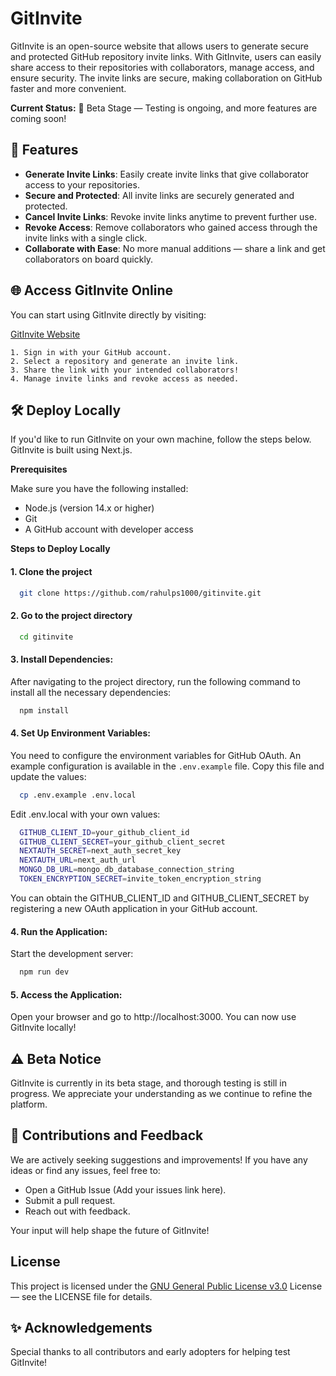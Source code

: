 # GitInvite

GitInvite is an open-source website that allows users to generate secure and protected GitHub repository invite links. With GitInvite, users can easily share access to their repositories with collaborators, manage access, and ensure security. The invite links are secure, making collaboration on GitHub faster and more convenient.

**Current Status:** 🚧 Beta Stage — Testing is ongoing, and more features are coming soon!

## 🔗 Features

- **Generate Invite Links**: Easily create invite links that give collaborator access to your repositories.
- **Secure and Protected**: All invite links are securely generated and protected.
- **Cancel Invite Links**: Revoke invite links anytime to prevent further use.
- **Revoke Access**: Remove collaborators who gained access through the invite links with a single click.
- **Collaborate with Ease**: No more manual additions — share a link and get collaborators on board quickly.

## 🌐 Access GitInvite Online

You can start using GitInvite directly by visiting:

[GitInvite Website](https://gitinvite.vercel.app/)

    1. Sign in with your GitHub account.
    2. Select a repository and generate an invite link.
    3. Share the link with your intended collaborators!
    4. Manage invite links and revoke access as needed.

## 🛠️ Deploy Locally

If you'd like to run GitInvite on your own machine, follow the steps below. GitInvite is built using Next.js.

**Prerequisites**

Make sure you have the following installed:

- Node.js (version 14.x or higher)
- Git
- A GitHub account with developer access

**Steps to Deploy Locally**

#### 1. Clone the project

```bash
  git clone https://github.com/rahulps1000/gitinvite.git
```

#### 2. Go to the project directory

```bash
  cd gitinvite
```

#### 3. Install Dependencies:

After navigating to the project directory, run the following command to install all the necessary dependencies:

```bash
  npm install
```

#### 4. Set Up Environment Variables:

You need to configure the environment variables for GitHub OAuth. An example configuration is available in the `.env.example` file. Copy this file and update the values:

```bash
  cp .env.example .env.local
```

Edit .env.local with your own values:

```bash
  GITHUB_CLIENT_ID=your_github_client_id
  GITHUB_CLIENT_SECRET=your_github_client_secret
  NEXTAUTH_SECRET=next_auth_secret_key
  NEXTAUTH_URL=next_auth_url
  MONGO_DB_URL=mongo_db_database_connection_string
  TOKEN_ENCRYPTION_SECRET=invite_token_encryption_string
```

You can obtain the GITHUB_CLIENT_ID and GITHUB_CLIENT_SECRET by registering a new OAuth application in your GitHub account.

#### 4. Run the Application:

Start the development server:

```bash
  npm run dev
```

#### 5. Access the Application:

Open your browser and go to http://localhost:3000. You can now use GitInvite locally!

## ⚠️ Beta Notice

GitInvite is currently in its beta stage, and thorough testing is still in progress. We appreciate your understanding as we continue to refine the platform.

## 🌱 Contributions and Feedback

We are actively seeking suggestions and improvements! If you have any ideas or find any issues, feel free to:

- Open a GitHub Issue (Add your issues link here).
- Submit a pull request.
- Reach out with feedback.

Your input will help shape the future of GitInvite!

## License

This project is licensed under the [GNU General Public License v3.0](https://choosealicense.com/licenses/gpl-3.0/) License — see the LICENSE file for details.

## ✨ Acknowledgements

Special thanks to all contributors and early adopters for helping test GitInvite!
